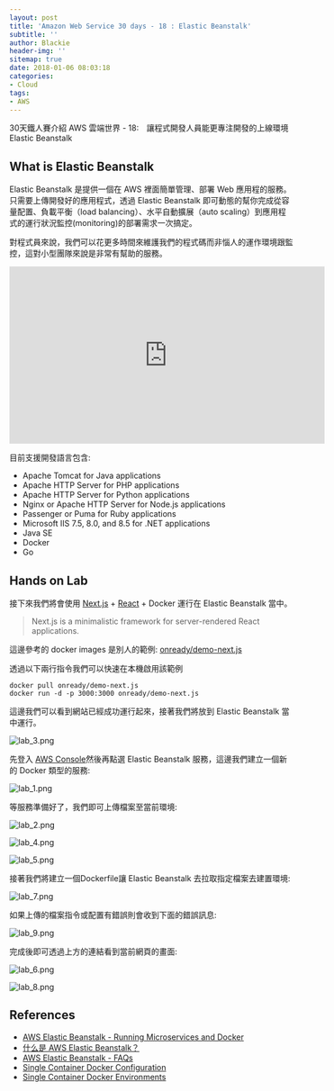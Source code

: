 ```yaml
---
layout: post
title: 'Amazon Web Service 30 days - 18 : Elastic Beanstalk'
subtitle: ''
author: Blackie
header-img: ''
sitemap: true
date: 2018-01-06 08:03:18
categories:
- Cloud
tags:
- AWS
---
```


30天鐵人賽介紹 AWS 雲端世界 - 18:　讓程式開發人員能更專注開發的上線環境 Elastic Beanstalk

<!-- More -->

## What is Elastic Beanstalk ##

Elastic Beanstalk 是提供一個在 AWS 裡面簡單管理、部署 Web 應用程的服務。只需要上傳開發好的應用程式，透過 Elastic Beanstalk 即可動態的幫你完成從容量配置、負載平衡（load balancing）、水平自動擴展（auto scaling）到應用程式的運行狀況監控(monitoring)的部署需求一次搞定。

對程式員來說，我們可以花更多時間來維護我們的程式碼而非惱人的運作環境跟監控，這對小型團隊來說是非常有幫助的服務。

<iframe width='560' height='315' src='https://www.youtube.com/embed/SrwxAScdyT0' frameborder='0' allowfullscreen></iframe>

目前支援開發語言包含:

- Apache Tomcat for Java applications
- Apache HTTP Server for PHP applications
- Apache HTTP Server for Python applications
- Nginx or Apache HTTP Server for Node.js applications
- Passenger or Puma for Ruby applications
- Microsoft IIS 7.5, 8.0, and 8.5 for .NET applications
- Java SE
- Docker
- Go

## Hands on Lab ##

接下來我們將會使用 [Next.js](https://github.com/zeit/next.js/) + [React](https://github.com/facebook/react) + Docker 運行在 Elastic Beanstalk 當中。

> Next.js is a minimalistic framework for server-rendered React applications.

這邊參考的 docker images 是別人的範例: [onready/demo-next.js](https://github.com/onready/demo-next.js)

透過以下兩行指令我們可以快速在本機啟用該範例

    docker pull onready/demo-next.js
    docker run -d -p 3000:3000 onready/demo-next.js

這邊我們可以看到網站已經成功運行起來，接著我們將放到 Elastic Beanstalk 當中運行。

![lab_3.png](lab_3.png)

先登入 [AWS Console](https://console.aws.amazon.com/console/home)然後再點選 Elastic Beanstalk 服務，這邊我們建立一個新的 Docker 類型的服務:

![lab_1.png](lab_1.png)

等服務準備好了，我們即可上傳檔案至當前環境:

![lab_2.png](lab_2.png)

![lab_4.png](lab_4.png)

![lab_5.png](lab_5.png)

接著我們將建立一個Dockerfile讓 Elastic Beanstalk 去拉取指定檔案去建置環境:

![lab_7.png](lab_7.png)

如果上傳的檔案指令或配置有錯誤則會收到下面的錯誤訊息:

![lab_9.png](lab_9.png)

完成後即可透過上方的連結看到當前網頁的畫面:

![lab_6.png](lab_6.png)

![lab_8.png](lab_8.png)

## References ##

- [AWS Elastic Beanstalk - Running Microservices and Docker](https://www.slideshare.net/AmazonWebServices/aws-elastic-beanstalk-running-microservices-and-docker)
- [什么是 AWS Elastic Beanstalk？](http://docs.aws.amazon.com/elasticbeanstalk/latest/dg/Welcome.html)
- [AWS Elastic Beanstalk - FAQs](https://aws.amazon.com/elasticbeanstalk/faqs/)
- [Single Container Docker Configuration](http://docs.aws.amazon.com/elasticbeanstalk/latest/dg/create_deploy_docker_image.html)
- [Single Container Docker Environments](http://docs.aws.amazon.com/elasticbeanstalk/latest/dg/docker-singlecontainer-deploy.html#docker-singlecontainer-dockerfilesample)
